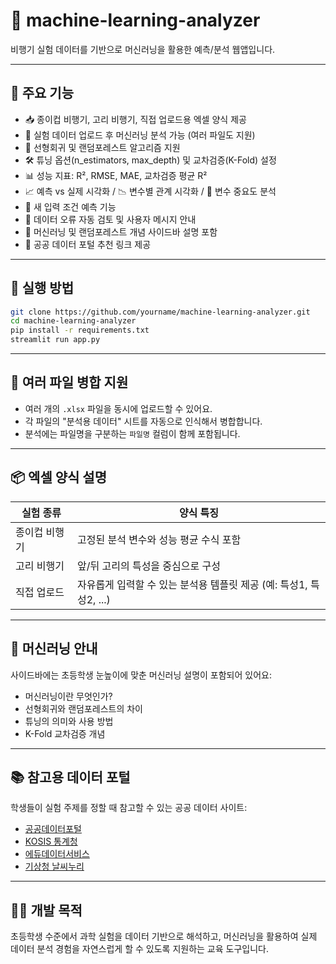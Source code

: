 # 🤖 machine-learning-analyzer

비행기 실험 데이터를 기반으로 머신러닝을 활용한 예측/분석 웹앱입니다.

---

## 🧩 주요 기능

- 📥 종이컵 비행기, 고리 비행기, 직접 업로드용 엑셀 양식 제공
- 📂 실험 데이터 업로드 후 머신러닝 분석 가능 (여러 파일도 지원)
- 🧠 선형회귀 및 랜덤포레스트 알고리즘 지원
- 🛠 튜닝 옵션(n_estimators, max_depth) 및 교차검증(K-Fold) 설정
- 📊 성능 지표: R², RMSE, MAE, 교차검증 평균 R²
- 📈 예측 vs 실제 시각화 / 📉 변수별 관계 시각화 / 📌 변수 중요도 분석
- 🧪 새 입력 조건 예측 기능
- 🚨 데이터 오류 자동 검토 및 사용자 메시지 안내
- 📘 머신러닝 및 랜덤포레스트 개념 사이드바 설명 포함
- 🔗 공공 데이터 포털 추천 링크 제공

---

## 🚀 실행 방법

```bash
git clone https://github.com/yourname/machine-learning-analyzer.git
cd machine-learning-analyzer
pip install -r requirements.txt
streamlit run app.py
```

---

## 📂 여러 파일 병합 지원

- 여러 개의 `.xlsx` 파일을 동시에 업로드할 수 있어요.
- 각 파일의 "분석용 데이터" 시트를 자동으로 인식해서 병합합니다.
- 분석에는 파일명을 구분하는 `파일명` 컬럼이 함께 포함됩니다.

---

## 📦 엑셀 양식 설명

| 실험 종류 | 양식 특징 |
|-----------|------------|
| 종이컵 비행기 | 고정된 분석 변수와 성능 평균 수식 포함 |
| 고리 비행기 | 앞/뒤 고리의 특성을 중심으로 구성 |
| 직접 업로드 | 자유롭게 입력할 수 있는 분석용 템플릿 제공 (예: 특성1, 특성2, ...)

---

## 🤖 머신러닝 안내

사이드바에는 초등학생 눈높이에 맞춘 머신러닝 설명이 포함되어 있어요:

- 머신러닝이란 무엇인가?
- 선형회귀와 랜덤포레스트의 차이
- 튜닝의 의미와 사용 방법
- K-Fold 교차검증 개념

---

## 📚 참고용 데이터 포털

학생들이 실험 주제를 정할 때 참고할 수 있는 공공 데이터 사이트:

- [공공데이터포털](https://www.data.go.kr)
- [KOSIS 통계청](https://kosis.kr)
- [에듀데이터서비스](https://www.edudatalab.kr)
- [기상청 날씨누리](https://www.weather.go.kr/weather/main.jsp)

---

## 🙋‍♀️ 개발 목적

초등학생 수준에서 과학 실험을 데이터 기반으로 해석하고, 머신러닝을 활용하여 실제 데이터 분석 경험을 자연스럽게 할 수 있도록 지원하는 교육 도구입니다.
